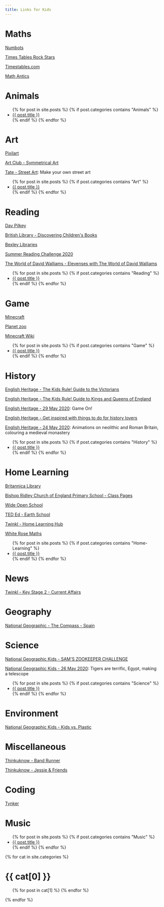 ```yaml
---
title: Links for Kids
---
```


# Maths

[Numbots](https://play.numbots.com/#/account/school-login/58231)

[Times Tables Rock Stars](https://play.ttrockstars.com/auth/school/student/58231)

[Timestables.com](https://www.timestables.com/)

[Math Antics](https://mathantics.com/)

# Animals

<ul>
  {% for post in site.posts %}
    {% if post.categories contains "Animals" %}
      <li><a href="{{ post.url }}">{{ post.title }}</a></li>
    {% endif %}
  {% endfor %}
</ul>


# Art

[Pixilart](https://www.pixilart.com/)

[Art Club - Symmetrical Art](https://artclubioanna.wixsite.com/artclub/copy-of-1-op-art-1)

[Tate - Street Art](https://www.tate.org.uk/kids/games-quizzes/street-art): Make your own street art

<ul>
  {% for post in site.posts %}
    {% if post.categories contains "Art" %}
      <li><a href="{{ post.url }}">{{ post.title }}</a></li>
    {% endif %}
  {% endfor %}
</ul>

# Reading

[Dav Pilkey](https://pilkey.com/)

[British Library - Discovering Children's Books](https://www.bl.uk/childrens-books)

[Bexley Libraries](https://arena.yourlondonlibrary.net/web/bexley/home)

[Summer Reading Challenge 2020](https://summerreadingchallenge.org.uk/)

[The World of David Walliams - Elevenses with The World of David Walliams](https://www.worldofdavidwalliams.com/elevenses/)

<ul>
  {% for post in site.posts %}
    {% if post.categories contains "Reading" %}
      <li><a href="{{ post.url }}">{{ post.title }}</a></li>
    {% endif %}
  {% endfor %}
</ul>


# Game

[Minecraft](https://www.minecraft.net/)

[Planet zoo](https://www.planetzoogame.com/)

[Minecraft Wiki](https://minecraft.gamepedia.com)

<ul>
  {% for post in site.posts %}
    {% if post.categories contains "Game" %}
      <li><a href="{{ post.url }}">{{ post.title }}</a></li>
    {% endif %}
  {% endfor %}
</ul>


# History

[English Heritage - The Kids Rule! Guide to the Victorians](https://www.english-heritage.org.uk/members-area/kids/guide-to-victorians/)

[English Heritage - The Kids Rule! Guide to Kings and Queens of England](https://www.english-heritage.org.uk/members-area/kids/kids-rule-guide-to-kings-and-queens/)

[English Heritage - 29 May 2020](https://english-heritage-news.org.uk/1CY6-6VW14-2DWPHQ2X77/cr.aspx): Game On!

[English Heritage - Get inspired with things to do for history lovers](https://www.english-heritage.org.uk/visit/inspire-me)

[English Heritage - 24 May 2020](https://english-heritage-news.org.uk/1CY6-6VJVY-2DWPHQ2X77/cr.aspx): Animations on neolithic and Roman Britain, colouring a medieval monastery

<ul>
  {% for post in site.posts %}
    {% if post.categories contains "History" %}
      <li><a href="{{ post.url }}">{{ post.title }}</a></li>
    {% endif %}
  {% endfor %}
</ul>


# Home Learning

[Britannica Library](http://library.eb.co.uk/storelibrarycard?id=bexley)

[Bishop Ridley Church of England Primary School - Class Pages](https://www.bishopridleyschool.org.uk/class-pages-1/)

[Wide Open School](https://wideopenschool.org/programs/family/PreK-5/)

[TED Ed - Earth School](https://ed.ted.com/earth-school)

[Twinkl - Home Learning Hub](https://www.twinkl.co.uk/home-learning-hub)

[White Rose Maths](https://whiterosemaths.com/homelearning/)

<ul>
  {% for post in site.posts %}
    {% if post.categories contains "Home-Learning" %}
      <li><a href="{{ post.url }}">{{ post.title }}</a></li>
    {% endif %}
  {% endfor %}
</ul>


# News
[Twinkl - Key Stage 2 - Current Affairs](https://www.twinkl.co.uk/resources/keystage2-ks2/ks2-topics/ks2-current-affairs)

# Geography
[National Geographic - The Compass - Spain](https://email.nationalgeographic.com/H/2/v40000017266053dd29e613ff4bbe5bf30/5e4c1fff-3044-43e3-8a0d-5d2e17046752/HTML)

# Science
[National Geographic Kids - SAM'S ZOOKEEPER CHALLENGE](https://kids.nationalgeographic.com/videos/sams-zookeeper-challenge/?cmpid=org=ngp::mc=crm-email::src=ngp::cmp=editorial::add=FFG_Special_20200531&rid=A71AB196D61531F5C43E8C412346633A)

[National Geographic Kids - 26 May 2020](https://email.nationalgeographic.com/H/2/v40000017253366c6b999ad16e966f4650/484d25b9-06df-49c6-a5da-b1e7ff70145a/HTML): Tigers are terrific, Egypt, making a telescope

<ul>
  {% for post in site.posts %}
    {% if post.categories contains "Science" %}
      <li><a href="{{ post.url }}">{{ post.title }}</a></li>
    {% endif %}
  {% endfor %}
</ul>


# Environment
[National Geographic Kids - Kids vs. Plastic](https://kids.nationalgeographic.com/explore/nature/kids-vs-plastic/)

# Miscellaneous
[Thinkuknow - Band Runner](https://www.thinkuknow.co.uk/8_10/)

[Thinkuknow - Jessie & Friends](https://www.thinkuknow.co.uk/parents/jessie-and-friends-videos/)

# Coding
[Tynker](https://www.tynker.com/#/sign-in-student/)

# Music
<ul>
  {% for post in site.posts %}
    {% if post.categories contains "Music" %}
      <li><a href="{{ post.url }}">{{ post.title }}</a></li>
    {% endif %}
  {% endfor %}
</ul>



{% for cat in site.categories %}
  <h1>{{ cat[0] }}</h1>
  <ul>
    {% for post in cat[1] %}
<!--      <li><a href="{{ post.url }}">{{ post.title }}</a></li> -->
    {% endfor %}
  </ul>
{% endfor %}
